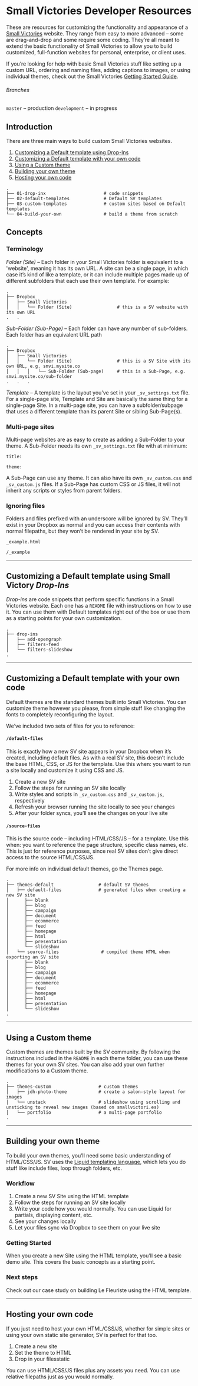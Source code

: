 # Small Victories Developer Resources

These are resources for customizing the functionality and appearance of a [Small Victories](http://www.smallvictori.es) website. They range from easy to more advanced – some are drag-and-drop and some require some coding. They’re all meant to extend the basic functionality of Small Victories to allow you to build customized, full-function websites for personal, enterprise, or client uses.

If you’re looking for help with basic Small Victories stuff like setting up a custom URL, ordering and naming files, adding captions to images, or using individual themes, check out the Small Victories [Getting Started Guide](http://docs.smallvictori.es).

###### Branches
`master` – production
`development` – in progress

## Introduction

There are three main ways to build custom Small Victories websites.

1. [Customizing a Default template using Drop-Ins](#customizing-a-default-template-using-drop-ins)
2. [Customizing a Default template with your own code](#customizing-a-default-template-with-your-own-code)
3. [Using a Custom theme](#using-a-custom-theme)
4. [Building your own theme](#building-your-own-theme)
4. [Hosting your own code](#hosting-your-own-code)

```
.
├── 01-drop-inx                      # code snippets
├── 02-default-templates             # Default SV templates
├── 03-custom-templates              # custom sites based on Default templates
└── 04-build-your-own                # build a theme from scratch
```

## Concepts

### Terminology

*Folder (Site)* – Each folder in your Small Victories folder is equivalent to a 'website', meaning it has its own URL. A site can be a single page, in which case it’s kind of like a template, or it can include multiple pages made up of different subfolders that each use their own template. For example:
```
.
├── Dropbox
│   ├── Small Victories
│   │   └── Folder (Site)                 # this is a SV website with its own URL
.   .
```
*Sub-Folder (Sub-Page)* – Each folder can have any number of sub-folders. Each folder has an equivalent URL path
```
.
├── Dropbox
│   ├── Small Victories
│   │   └── Folder (Site)                 # this is a SV Site with its own URL, e.g. smvi.mysite.co
│   │   │   └── Sub-Folder (Sub-page)     # this is a Sub-Page, e.g. smvi.mysite.co/sub-folder
.   .   .
```

*Template* – A template is the layout you’ve set in your `_sv_settings.txt` file. For a single-page site, Template and Site are basically the same thing for a single-page Site. In a multi-page site, you can have a subfolder/subpage that uses a different template than its parent Site or sibling Sub-Page(s).

### Multi-page sites
Multi-page websites are as easy to create as adding a Sub-Folder to your theme. A Sub-Folder needs its own `_sv_settings.txt` file with at minimum:

`title: `

`theme: `

A Sub-Page can use any theme. It can also have its own `_sv_custom.css` and `_sv_custom.js` files. If a Sub-Page has custom CSS or JS files, it will not inherit any scripts or styles from parent folders.


### Ignoring files
Folders and files prefixed with an underscore will be ignored by SV. They’ll exist in your Dropbox as normal and you can access their contents with normal filepaths, but they won’t be rendered in your site by SV.

`_example.html`

`/_example`

----

## Customizing a Default template using Small Victory *Drop-Ins*

*Drop-ins* are code snippets that perform specific functions in a Small Victories website. Each one has a `README` file with instructions on how to use it. You can use them with Default templates right out of the box or use them as a starting points for your own customization.

```
.
├── drop-ins
│   ├── add-opengraph
│   ├── filters-feed
│   └── filters-slideshow
.
```
----

## Customizing a Default template with your own code
Default themes are the standard themes built into Small Victories. You can customize theme however you please, from simple stuff like changing the fonts to completely reconfiguring the layout.

We’ve included two sets of files for you to reference:

#### `/default-files`
This is exactly how a new SV site appears in your Dropbox when it’s created, including default files. As with a real SV site, this doesn’t include the base HTML, CSS, or JS for the template. Use this when: you want to run a site locally and customize it using CSS and JS.

1. Create a new SV site
2. Follow the steps for running an SV site locally
3. Write styles and scripts in `_sv_custom.css` and `_sv_custom.js`, respectively
4. Refresh your browser running the site locally to see your changes
5. After your folder syncs, you’ll see the changes on your live site

#### `/source-files`
This is the source code – including HTML/CSS/JS – for a template. Use this when: you want to reference the page structure, specific class names, etc. This is just for reference purposes, since real SV sites don’t give direct access to the source HTML/CSS/JS.

For more info on individual default themes, go the Themes page.

```
.
├── themes-default                 # default SV themes
│   ├── default-files              # generated files when creating a new SV site
│      ├── blank
│      ├── blog
│      ├── campaign
│      ├── document
│      ├── ecommerce
│      ├── feed
│      ├── homepage
│      ├── html
│      ├── presentation
│      └── slideshow
│   └── source-files                # compiled theme HTML when exporting an SV site
│      ├── blank
│      ├── blog
│      ├── campaign
│      ├── document
│      ├── ecommerce
│      ├── feed
│      ├── homepage
│      ├── html
│      ├── presentation
│      └── slideshow
.
```

----

## Using a Custom theme
Custom themes are themes built by the SV community. By following the instructions included in the `README` in each theme folder, you can use these themes for your own SV sites. You can also add your own further modifications to a Custom theme.

```
.
├── themes-custom                  # custom themes
│   ├── jdh-photo-theme            # create a salon-style layout for images
│   └── unstack                    # slideshow using scrolling and unsticking to reveal new images (based on smallvictori.es)
│   └── portfolio                  # a multi-page portfolio
.
```

----

## Building your own theme

To build your own themes, you’ll need some basic understanding of HTML/CSS/JS. SV uses the [Liquid templating language](http://shopify.github.io/liquid/), which lets you do stuff like include files, loop through folders, etc.

### Workflow
1. Create a new SV Site using the HTML template
2. Follow the steps for running an SV site locally
3. Write your code how you would normally. You can use Liquid for partials, displaying content, etc.
4. See your changes locally
5. Let your files sync via Dropbox to see them on your live site

### Getting Started
When you create a new Site using the HTML template, you’ll see a basic demo site. This covers the basic concepts as a starting point.

### Next steps
Check out our case study on building Le Fleuriste using the HTML template.

----

## Hosting your own code

If you just need to host your own HTML/CSS/JS, whether for simple sites or using your own static site generator, SV is perfect for that too.

1. Create a new site
2. Set the theme to HTML
3. Drop in your filesstatic

You can use HTML/CSS/JS files plus any assets you need. You can use relative filepaths just as you would normally.
